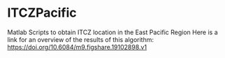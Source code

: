 # ITCZPacific
Matlab Scripts to obtain ITCZ location in the East Pacific Region
Here is a link for an overview of the results of this algorithm:
https://doi.org/10.6084/m9.figshare.19102898.v1
